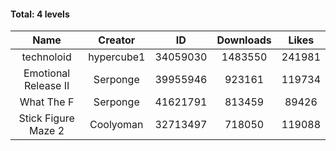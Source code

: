 #### Total: 4 levels

| Name | Creator | ID | Downloads | Likes |
|:---:|:---:|:---:|:---:|:---:|
| technoloid | hypercube1 | 34059030 | 1483550 | 241981
| Emotional Release II | Serponge | 39955946 | 923161 | 119734
| What The F | Serponge | 41621791 | 813459 | 89426
| Stick Figure Maze 2 | Coolyoman | 32713497 | 718050 | 119088
